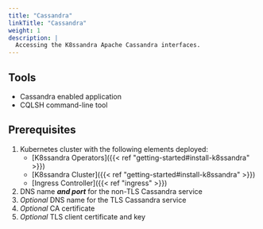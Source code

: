 ```yaml
---
title: "Cassandra"
linkTitle: "Cassandra"
weight: 1
description: |
  Accessing the K8ssandra Apache Cassandra interfaces.
---
```


## Tools

* Cassandra enabled application
* CQLSH command-line tool

## Prerequisites

1. Kubernetes cluster with the following elements deployed:
   * [K8ssandra Operators]({{< ref "getting-started#install-k8ssandra" >}})
   * [K8ssandra Cluster]({{< ref "getting-started#install-k8ssandra" >}})
   * [Ingress Controller]({{< ref "ingress" >}})
1. DNS name _**and port**_ for the non-TLS Cassandra service
1. _Optional_ DNS name for the TLS Cassandra service
1. _Optional_ CA certificate
1. _Optional_ TLS client certificate and key
